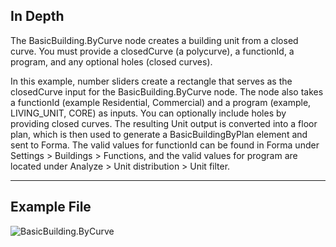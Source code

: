 ## In Depth
The BasicBuilding.ByCurve node creates a building unit from a closed curve. You must provide a closedCurve (a polycurve), a functionId, a program, and any optional holes (closed curves).

In this example, number sliders create a rectangle that serves as the closedCurve input for the BasicBuilding.ByCurve node. The node also takes a functionId (example Residential, Commercial) and a program (example, LIVING_UNIT, CORE) as inputs. You can optionally include holes by providing closed curves.  The resulting Unit output is converted into a floor plan, which is then used to generate a BasicBuildingByPlan element and sent to Forma. 
The valid values for functionId can be found in Forma under Settings > Buildings > Functions, and the valid values for program are located under Analyze > Unit distribution > Unit filter.

___
## Example File

![BasicBuilding.ByCurve](./Forma.Elements.System.BasicBuilding.ByCurve_img.jpg)